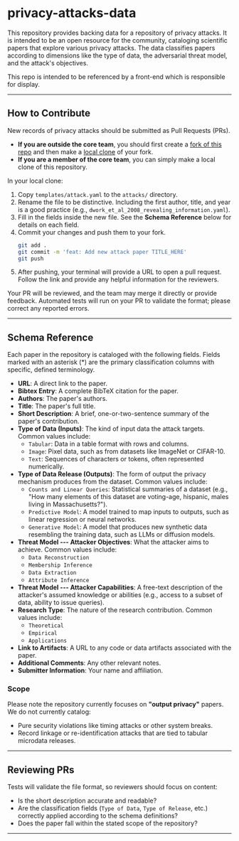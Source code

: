 # privacy-attacks-data

This repository provides backing data for a repository of privacy attacks. It is intended to be an open resource for the community, cataloging scientific papers that explore various privacy attacks. The data classifies papers according to dimensions like the type of data, the adversarial threat model, and the attack's objectives.

This repo is intended to be referenced by a front-end which is responsible for display.

---

## How to Contribute

New records of privacy attacks should be submitted as Pull Requests (PRs).

-   **If you are outside the core team**, you should first create a [fork of this repo](https://docs.github.com/en/pull-requests/collaborating-with-pull-requests/working-with-forks/fork-a-repo#forking-a-repository) and then make a [local clone](https://docs.github.com/en/get-started/getting-started-with-git/cloning-a-repository) of your fork.
-   **If you are a member of the core team**, you can simply make a local clone of this repository.

In your local clone:

1.  Copy `templates/attack.yaml` to the `attacks/` directory.
2.  Rename the file to be distinctive. Including the first author, title, and year is a good practice (e.g., `dwork_et_al_2008_revealing_information.yaml`).
3.  Fill in the fields inside the new file. See the **Schema Reference** below for details on each field.
4.  Commit your changes and push them to your fork.
    ```bash
    git add .
    git commit -m 'feat: Add new attack paper TITLE_HERE'
    git push
    ```
5.  After pushing, your terminal will provide a URL to open a pull request. Follow the link and provide any helpful information for the reviewers.

Your PR will be reviewed, and the team may merge it directly or provide feedback. Automated tests will run on your PR to validate the format; please correct any reported errors.

---

## Schema Reference

Each paper in the repository is cataloged with the following fields. Fields marked with an asterisk (*) are the primary classification columns with specific, defined terminology.

-   **URL**: A direct link to the paper.
-   **Bibtex Entry**: A complete BibTeX citation for the paper.
-   **Authors**: The paper's authors.
-   **Title**: The paper's full title.
-   **Short Description**: A brief, one-or-two-sentence summary of the paper's contribution.
-   **Type of Data (Inputs)**: The kind of input data the attack targets. Common values include:
    -   `Tabular`: Data in a table format with rows and columns.
    -   `Image`: Pixel data, such as from datasets like ImageNet or CIFAR-10.
    -   `Text`: Sequences of characters or tokens, often represented numerically.
-   **Type of Data Release (Outputs)**: The form of output the privacy mechanism produces from the dataset. Common values include:
    -   `Counts and Linear Queries`: Statistical summaries of a dataset (e.g., "How many elements of this dataset are voting-age, hispanic, males living in Massachusetts?").
    -   `Predictive Model`: A model trained to map inputs to outputs, such as linear regression or neural networks.
    -   `Generative Model`: A model that produces new synthetic data resembling the training data, such as LLMs or diffusion models.
-   **Threat Model --- Attacker Objectives**: What the attacker aims to achieve. Common values include:
    -   `Data Reconstruction`
    -   `Membership Inference`
    -   `Data Extraction`
    -   `Attribute Inference`
-   **Threat Model --- Attacker Capabilities**: A free-text description of the attacker's assumed knowledge or abilities (e.g., access to a subset of data, ability to issue queries).
-   **Research Type**: The nature of the research contribution. Common values include:
    -   `Theoretical`
    -   `Empirical`
    -   `Applications`
-   **Link to Artifacts**: A URL to any code or data artifacts associated with the paper.
-   **Additional Comments**: Any other relevant notes.
-   **Submitter Information**: Your name and affiliation.

### Scope

Please note the repository currently focuses on **"output privacy"** papers. We do not currently catalog:

-   Pure security violations like timing attacks or other system breaks.
-   Record linkage or re-identification attacks that are tied to tabular microdata releases.

---

## Reviewing PRs

Tests will validate the file format, so reviewers should focus on content:

-   Is the short description accurate and readable?
-   Are the classification fields (`Type of Data`, `Type of Release`, etc.) correctly applied according to the schema definitions?
-   Does the paper fall within the stated scope of the repository?

---
